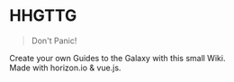 # HHGTTG

> Don't Panic!

Create your own Guides to the Galaxy with this small Wiki.   
Made with horizon.io & vue.js.
